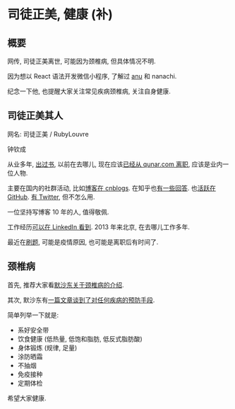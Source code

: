 # 司徒正美, 健康 (补)

## 概要

网传, 司徒正美离世, 可能因为颈椎病, 但具体情况不明.

因为想以 React 语法开发微信小程序, 了解过 [anu] 和 nanachi.

纪念一下他, 也提醒大家关注常见疾病颈椎病, 关注自身健康.

## 司徒正美其人

网名: 司徒正美 / RubyLouvre

钟钦成

从业多年, [出过书][3], 以前在去哪儿, 现在应该[已经从 qunar.com 离职][1],
应该是业内一位人物.

主要在国内的社群活动, 比如[博客在 cnblogs][2]. 在知乎也[有一些回答][7].
也[活跃在 GitHub][4]. [有 Twitter][8], 但不怎么用.

一位坚持写博客 10 年的人, 值得敬佩.

工作经历[可以在 LinkedIn 看到][5]. 2013 年来北京, 在去哪儿工作多年.

最近在[刷题][6], 可能是疫情原因, 也可能是离职后有时间了.

[anu]: https://github.com/RubyLouvre/anu
[1]: https://github.com/RubyLouvre/anu/commit/86911d21feada7ddacb603654853fc0d3aa522a3#diff-0730bb7c2e8f9ea2438b52e419dd86c9
[2]: https://www.cnblogs.com/rubylouvre/
[3]: https://book.douban.com/subject/27133542/
[4]: https://github.com/RubyLouvre
[5]: https://www.linkedin.com/in/%E9%92%A6%E6%88%90-%E9%92%9F-735228130/
[6]: https://leetcode.com/rubylouvre/
[7]: https://www.zhihu.com/people/si-tu-zheng-mei
[8]: https://twitter.com/jslouvre

## 颈椎病

首先, 推荐大家看[默沙东关于颈椎病的介绍][1].

其次, 默沙东有[一篇文章谈到了对任何疾病的预防手段][2].

简单列举一下就是:

- 系好安全带
- 饮食健康 (低热量, 低饱和脂肪, 低反式脂肪酸)
- 身体锻炼 (规律, 足量)
- 涂防晒霜
- 不抽烟
- 免疫接种
- 定期体检

希望大家健康.

[1]: https://www.msdmanuals.com/zh/%E9%A6%96%E9%A1%B5/brain,-spinal-cord,-and-nerve-disorders/spinal-cord-disorders/cervical-spondylosis
[2]: https://www.msdmanuals.com/zh/home/fundamentals/prevention/tools-of-prevention
